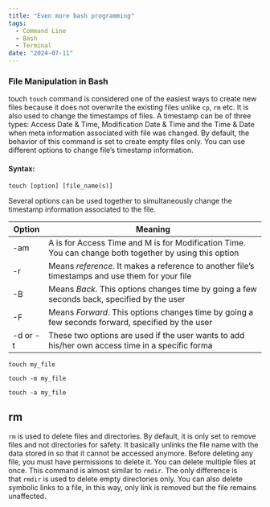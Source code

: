 ```yaml
---
title: "Even more bash programming"
tags:
  - Command Line
  - Bash
  - Terminal
date: "2024-07-11"
---
```



### File Manipulation in Bash

touch
`touch` command is considered one of the easiest ways to create new files because it does not overwrite the existing files unlike `cp`, `rm` etc. It is also used to change the timestamps of files. A timestamp can be of three types: Access Date & Time, Modification Date & Time and the Time & Date when meta information associated with file was changed. By default, the behavior of this command is set to create empty files only. You can use different options to change file’s timestamp information.

#### Syntax:

```
touch [option] [file_name(s)]
```

Several options can be used together to simultaneously change the timestamp information associated to the file.

|**Option**|**Meaning**|
|---|---|
|-am|A is for Access Time and M is for Modification Time. You can change both together by using this option|
|-r|Means _reference_. It makes a reference to another file’s timestamps and use them for your file|
|-B|Means _Back_. This options changes time by going a few seconds back, specified by the user|
|-F|Means _Forward_. This options changes time by going a few seconds forward, specified by the user|
|-d or -t|These two options are used if the user wants to add his/her own access time in a specific forma|

```shell
touch my_file

touch -m my_file

touch -a my_file
```

## rm
`rm` is used to delete files and directories. By default, it is only set to remove files and not directories for safety. It basically unlinks the file name with the data stored in so that it cannot be accessed anymore. Before deleting any file, you must have permissions to delete it. You can delete multiple files at once. This command is almost similar to `rmdir`. The only difference is that `rmdir` is used to delete empty directories only. You can also delete symbolic links to a file, in this way, only link is removed but the file remains unaffected.